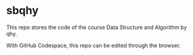 # sbqhy

This repo stores the code of the course Data Structure and Algorithm by qhy.

With GitHub Codespace, this repo can be edited through the browser.
